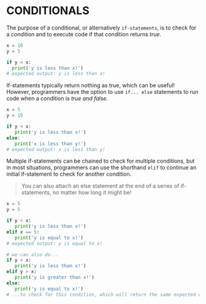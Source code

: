 # CONDITIONALS
The purpose of a conditional, or alternatively `if-statements`, is to check for a *condition* and to execute code if that condition returns *true.*
``` python
x = 10
y = 5

if y < x:
  print('y is less than x!')
# expected output: y is less than x!
```
If-statements typically return nothing as true, which can be useful! However, programmers have the option to use `if... else` statements to run code when a condition is *true and false.*
``` python
x = 5
y = 10

if y < x:
   print('y is less than x!')
else:
   print('x is less than y!')
# expected output: x is less than y!
```
Multiple if-statements can be chained to check for multiple conditions, but in most situations, programmers can use the shorthand `elif` to continue an initial if-statement to check for another condition.
> You can also attach an else statement at the end of a series of if-statements, no matter how long it might be!
``` python
x = 5
y = 5

if y < x:
   print('y is less than x!')
elif x == 5:
   print('y is equal to x!')
# expected output: y is equal to x!

# we can also do...
if y < x:
   print('y is less than x!')
elif y > x:
   print('y is greater than x!')
else:
   print('y is equal to x!')
# ...to check for this condition, which will return the same expected output!
```
